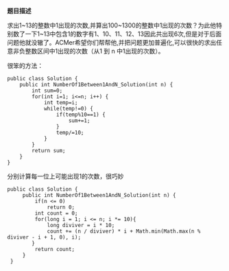 **题目描述**

求出1~13的整数中1出现的次数,并算出100~1300的整数中1出现的次数？为此他特别数了一下1~13中包含1的数字有1、10、11、12、13因此共出现6次,但是对于后面问题他就没辙了。ACMer希望你们帮帮他,并把问题更加普遍化,可以很快的求出任意非负整数区间中1出现的次数（从1 到 n 中1出现的次数）。

很笨的方法：
```
public class Solution {
    public int NumberOf1Between1AndN_Solution(int n) {
        int sum=0;
        for(int i=1; i<=n; i++) {
            int temp=i;
            while(temp!=0) {
                if(temp%10==1) {
                    sum+=1;
                }
                temp/=10;
            }
        }
        return sum;
    }
}
```
分别计算每一位上可能出现1的次数，很巧妙
```
public class Solution {
     public int NumberOf1Between1AndN_Solution(int n) {
         if(n <= 0)
             return 0;
         int count = 0;
         for(long i = 1; i <= n; i *= 10){
             long diviver = i * 10;          
             count += (n / diviver) * i + Math.min(Math.max(n % diviver - i + 1, 0), i);
        }
         return count;
     }
 }
```